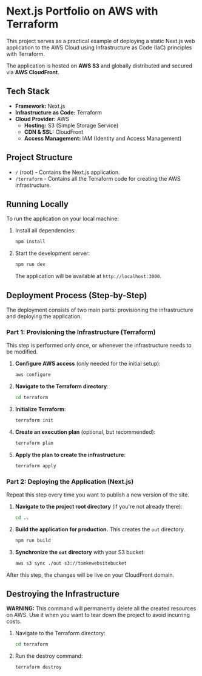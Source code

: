 # Next.js Portfolio on AWS with Terraform

This project serves as a practical example of deploying a static Next.js web application to the AWS Cloud using Infrastructure as Code (IaC) principles with Terraform.

The application is hosted on **AWS S3** and globally distributed and secured via **AWS CloudFront**.

## Tech Stack

* **Framework:** Next.js
* **Infrastructure as Code:** Terraform
* **Cloud Provider:** AWS
    * **Hosting:** S3 (Simple Storage Service)
    * **CDN & SSL:** CloudFront
    * **Access Management:** IAM (Identity and Access Management)

## Project Structure

* `/` (root) - Contains the Next.js application.
* `/terraform` - Contains all the Terraform code for creating the AWS infrastructure.

## Running Locally

To run the application on your local machine:

1.  Install all dependencies:
    ```bash
    npm install
    ```
2.  Start the development server:
    ```bash
    npm run dev
    ```
    The application will be available at `http://localhost:3000`.

## Deployment Process (Step-by-Step)

The deployment consists of two main parts: provisioning the infrastructure and deploying the application.

### Part 1: Provisioning the Infrastructure (Terraform)

This step is performed only once, or whenever the infrastructure needs to be modified.

1.  **Configure AWS access** (only needed for the initial setup):
    ```bash
    aws configure
    ```
2.  **Navigate to the Terraform directory**:
    ```bash
    cd terraform
    ```
3.  **Initialize Terraform**:
    ```bash
    terraform init
    ```
4.  **Create an execution plan** (optional, but recommended):
    ```bash
    terraform plan
    ```
5.  **Apply the plan to create the infrastructure**:
    ```bash
    terraform apply
    ```

### Part 2: Deploying the Application (Next.js)

Repeat this step every time you want to publish a new version of the site.

1.  **Navigate to the project root directory** (if you're not already there):
    ```bash
    cd ..
    ```
2.  **Build the application for production.** This creates the `out` directory.
    ```bash
    npm run build
    ```
3.  **Synchronize the `out` directory** with your S3 bucket:
    ```bash
    aws s3 sync ./out s3://tomkewebsitebucket
    ```

After this step, the changes will be live on your CloudFront domain.

## Destroying the Infrastructure

**WARNING:** This command will permanently delete all the created resources on AWS. Use it when you want to tear down the project to avoid incurring costs.

1.  Navigate to the Terraform directory:
    ```bash
    cd terraform
    ```
2.  Run the destroy command:
    ```bash
    terraform destroy
    ```

